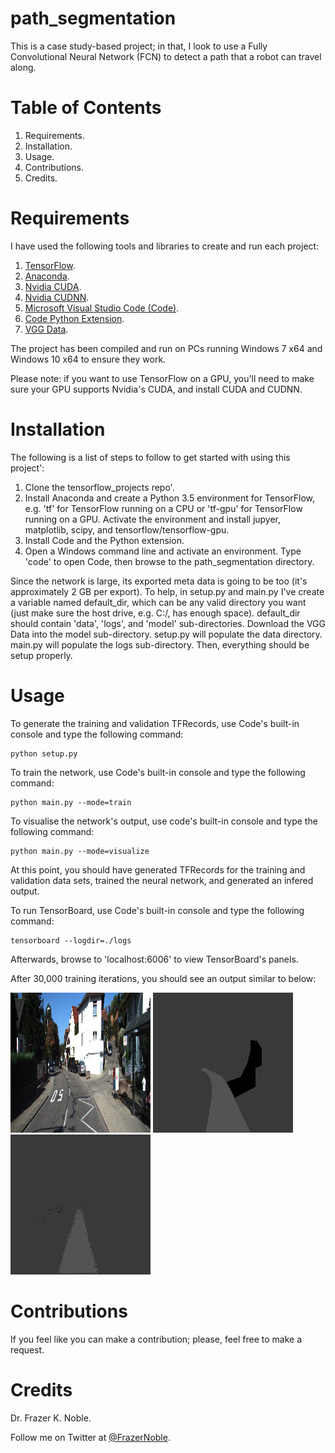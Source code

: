# path_segmentation

This is a case study-based project; in that, I look to use a Fully Convolutional Neural Network (FCN) to detect a path that a robot can travel along.

# Table of Contents

1. Requirements.
1. Installation.
1. Usage.
1. Contributions.
1. Credits.

# Requirements

I have used the following tools and libraries to create and run each project:

1. [TensorFlow](https://www.tensorflow.org/).
1. [Anaconda](https://www.continuum.io/).
1. [Nvidia CUDA](https://developer.nvidia.com/cuda-zone).
1. [Nvidia CUDNN](https://developer.nvidia.com/cudnn).
1. [Microsoft Visual Studio Code (Code)](https://code.visualstudio.com/).
1. [Code Python Extension](https://marketplace.visualstudio.com/items?itemName=donjayamanne.python).
1. [VGG Data](http://www.vlfeat.org/matconvnet/models/beta16/imagenet-vgg-verydeep-19.mat). 

The project has been compiled and run on PCs running Windows 7 x64 and Windows 10 x64 to ensure they work.

Please note: if you want to use TensorFlow on a GPU, you'll need to make sure your GPU supports Nvidia's CUDA, and install CUDA and CUDNN.

# Installation

The following is a list of steps to follow to get started with using this project':

1. Clone the tensorflow_projects repo'.
1. Install Anaconda and create a Python 3.5 environment for TensorFlow, e.g. 'tf' for TensorFlow running on a CPU or 'tf-gpu' for TensorFlow running on a GPU. Activate the environment and install jupyer, matplotlib, scipy, and tensorflow/tensorflow-gpu.
1. Install Code and the Python extension. 
1. Open a Windows command line and activate an environment. Type 'code' to open Code, then browse to the path_segmentation directory.

Since the network is large, its exported meta data is going to be too (it's approximately 2 GB per export). To help, in setup.py and main.py I've create a variable named default_dir, which can be any valid directory you want (just make sure the host drive, e.g. C:/, has enough space). default_dir should contain 'data', 'logs', and 'model' sub-directories. Download the VGG Data into the model sub-directory. setup.py will populate the data directory. main.py will populate the logs sub-directory. Then, everything should be setup properly.

# Usage 

To generate the training and validation TFRecords, use Code's built-in console and type the following command: 

    python setup.py

To train the network, use Code's built-in console and type the following command: 

    python main.py --mode=train

To visualise the network's output, use code's built-in console and type the following command: 

    python main.py --mode=visualize

At this point, you should have generated TFRecords for the training and validation data sets, trained the neural network, and generated an infered output.

To run TensorBoard, use Code's built-in console and type the following command: 

    tensorboard --logdir=./logs

Afterwards, browse to 'localhost:6006' to view TensorBoard's panels.

After 30,000 training iterations, you should see an output similar to below:

![Feature](./data/output/feature.png)
![Label](./data/output/label.png)
![Pred](./data/output/pred.png)

# Contributions

If you feel like you can make a contribution; please, feel free to make a request.

# Credits

Dr. Frazer K. Noble. 
 
Follow me on Twitter at [@FrazerNoble](https://twitter.com/FrazerNoble).
